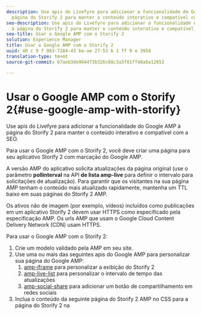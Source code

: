 ```yaml
---
description: Use apis do Livefyre para adicionar a funcionalidade do Google AMP à
  página do Storify 2 para manter o conteúdo interativo e compatível com a SEO.
seo-description: Use apis do Livefyre para adicionar a funcionalidade do Google AMP
  à página do Storify 2 para manter o conteúdo interativo e compatível com a SEO.
seo-title: Usar o Google AMP com o Storify 2
solution: Experience Manager
title: Usar o Google AMP com o Storify 2
uuid: 40 c 9 f 083-7284-43 ba-ae 27-53 b 1 ff 9 e 3954
translation-type: tm+mt
source-git-commit: 67aeb3de964473b326c88c3a3f81ff48a6a12652

---
```



# Usar o Google AMP com o Storify 2{#use-google-amp-with-storify}

Use apis do Livefyre para adicionar a funcionalidade do Google AMP à página do Storify 2 para manter o conteúdo interativo e compatível com a SEO.

Para usar o Google AMP com o Storify 2, você deve criar uma página para seu aplicativo Storify 2 com marcação do Google AMP.

A versão AMP do aplicativo solicita atualizações da página original (use o parâmetro **pollinterval** na API **de lista amp-live** para definir o intervalo para solicitações de atualização). Para garantir que os visitantes na sua página AMP tenham o conteúdo mais atualizado rapidamente, mantenha um TTL baixo em suas páginas do Storify 2 AMP.

Os ativos não de imagem (por exemplo, vídeos) incluídos como publicações em um aplicativo Storify 2 devem usar HTTPS como especificado pela especificação AMP. Os urls AMP que usam o Google Cloud Content Delivery Network (CDN) usam HTTPS.

Para usar o Google AMP com o Storify 2:

1. Crie um modelo validado pela AMP em seu site.
1. Use uma ou mais das seguintes apis do Google AMP para personalizar sua página do Google AMP:
   1. [amp-iframe](https://www.ampproject.org/docs/reference/components/amp-iframe) para personalizar a exibição do Storify 2
   1. [amp-live-list](https://www.ampproject.org/docs/reference/components/amp-live-list) para personalizar o intervalo de tempo das atualizações
   1. [amp-social-share](https://www.ampproject.org/docs/reference/components/amp-social-share) para adicionar um botão de compartilhamento em redes sociais
1. Inclua o conteúdo da seguinte página do Storify 2 AMP no CSS para a página do Storify 2 na <style amp-custom> tag: [https://cdn.livefyre.com/libs/liveblog-v2-component/amp.min.css](https://cdn.livefyre.com/libs/liveblog-v2-component/amp.min.css)
1. Inclua o conteúdo da seguinte API de marcação do Storify 2 AMP em seu modelo do Google AMP: `https://api.livefyre.com/app-service/v4/bootstrap/{{APP_ID}}/amp` em que {{APP_ ID}} é a ID do aplicativo para o aplicativo Storify 2 no Livefyre Studio.
   1. O único parâmetro de consulta é **o pollinterval**, que é o intervalo no qual o aplicativo verifica atualizações (definido em milissegundos).
   1. O URL inclui conteúdo das postagens mais recentes (incluindo Tweets, vídeos etc.)
   1. A página do editor precisa obter o conteúdo dessa URL com o que você desejar que a página do Google AMP seja atualizada.
